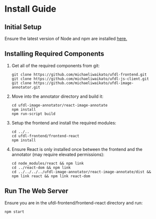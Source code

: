 # Install Guide

## Initial Setup

Ensure the latest version of Node and npm are installed [here.](https://nodejs.org/en/)

## Installing Required Components

1. Get all of the required components from git:

	```
	git clone https://github.com/michaeliwaikato/ufdl-frontend.git
	git clone https://github.com/michaeliwaikato/ufdl-js-client.git
	git clone https://github.com/michaeliwaikato/ufdl-image-annotator.git
	```
2. Move into the annotator directory and build it:

	```
	cd ufdl-image-annotator/react-image-annotate
	npm install
	npm run-script build
	```
3. Setup the frontend and install the required modules:

	```
	cd ../..
	cd ufdl-frontend/frontend-react
	npm install
	```
4. Ensure React is only installed once between the frontend and the annotator (may require elevated permissions):

	```
	cd node_modules/react && npm link
	cd ../react-dom && npm link
	cd ../../../../ufdl-image-annotator/react-image-annotate/dist && npm link react && npm link react-dom
	```

## Run The Web Server

Ensure you are in the ufdl-frontend/frontend-react directory and run:

```
npm start
```
